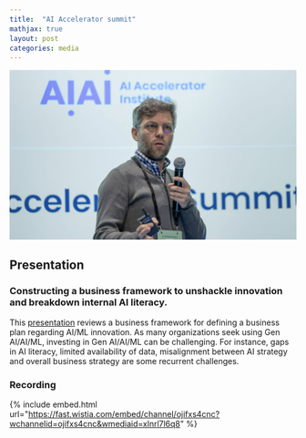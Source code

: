 ```yaml
---
title:  "AI Accelerator summit"
mathjax: true
layout: post
categories: media
---
```


![Swiss Alps](/assets/images/AI_accelerator_headshot.png)

## Presentation

### Constructing a business framework to unshackle innovation and breakdown internal AI literacy.

This [presentation](/assets/pdfs/AI_Accelerator_Summit_Boston_2023.pdf) reviews a business framework for defining a business plan regarding AI/ML innovation. As many organizations seek using Gen AI/AI/ML, investing in Gen AI/AI/ML can be challenging. For instance, gaps in AI literacy, limited availability of data, misalignment between AI strategy and overall business strategy are some recurrent challenges.

### Recording

{% include embed.html url="https://fast.wistia.com/embed/channel/ojifxs4cnc?wchannelid=ojifxs4cnc&wmediaid=xlnrl7l6q8" %}
